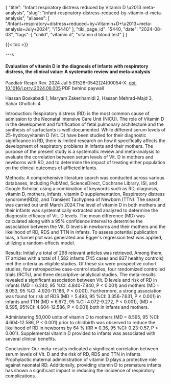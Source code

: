 {
    "title": "Infant respiratory distress reduced by Vitamin D \u2013 meta-analysis",
    "slug": "infant-respiratory-distress-reduced-by-vitamin-d-meta-analysis",
    "aliases": [
        "/Infant+respiratory+distress+reduced+by+Vitamin+D+\u2013+meta-analysis+July+2024",
        "/15440"
    ],
    "tiki_page_id": 15440,
    "date": "2024-08-03",
    "tags": [
        "child",
        "vitamin d",
        "vitamin d blood test"
    ]
}


{{< toc >}}

---s

#### Evaluation of vitamin D in the diagnosis of infants with respiratory distress, the clinical value: A systematic review and meta-analysis

Paediatr Respir Rev. 2024 Jul 5:S1526-0542(24)00054-X. [doi: 10.1016/j.prrv.2024.06.005](https://doi.org/10.1016/j.prrv.2024.06.005) PDF behind paywall

Hassan Boskabadi 1, Maryam Zakerihamidi 2, Hassan Mehrad-Majd 3, Sahar Ghoflchi 4

Introduction: Respiratory distress (RD) is the most common cause of admission to the Neonatal Intensive Care Unit (NICU). The role of Vitamin D in the development and fortification of fetal pulmonary architecture and the synthesis of surfactants is well-documented. While different serum levels of 25-hydroxyvitamin D (Vit. D) have been studied for their diagnostic significance in RD, there is limited research on how it specifically affects the development of respiratory problems in infants and their mothers. The purpose of the present study is a systematic review and meta-analysis to evaluate the correlation between serum levels of Vit. D in mothers and newborns with RD, and to determine the impact of treating either population on the clinical outcomes of afflicted infants.

Methods: A comprehensive literature search was conducted across various databases, including PubMed, ScienceDirect, Cochrane Library, ISI, and Google Scholar, using a combination of keywords such as RD, diagnosis, vitamin D, mothers, infants, vitamin D supplementation, Respiratory distress syndrome(RDS), and Transient Tachypnea of Newborn (TTN). The search was carried out until March 2024.The level of vitamin D in both mothers and their infants was systematically extracted and analyzed to determine the diagnostic efficacy of Vit. D levels. The mean difference (MD) was calculated along with a 95% confidence interval to determine the association between the Vit. D levels in newborns and their mothers and the likelihood of RD, RDS and TTN in infants. To assess potential publication bias, a funnel plot was generated and Egger's regression test was applied, utilizing a random-effects model.

Results: Initially a total of 298 relevant articles was retrieved. Among them, 17 articles with a total of 1,582 infants (745 cases and 837 healthy controls) met the criteria as eligible studies. Of these six were prospective cohort studies, four retrospective case-control studies, four randomized controlled trials (RCTs), and three descriptive-analytical studies. The meta-results revealed a significant association between Vit. D levels and risk of RD in infants (MD = 6.240, 95 %CI: 4.840-7.840, P < 0.001) and mothers (MD = 8.053, 95 %CI: 4.920-11.186, P < 0.001). Furthermore, a strong association was found for risk of RDS (MD = 5.493, 95 %CI: 3.356-7.631, P < 0.001) in infants and TTN (MD = 6.672, 95 %CI: 4.072-9.272, P < 0.001), (MD = 8.595, 95%CI: 4.604-12.586, P < 0.001) both in infants and mothers. 

Administering 50,000 units of vitamin D to mothers (MD = 8.595, 95 %CI: 4.604-12.586, P < 0.001) prior to childbirth was observed to reduce the likelihood of RD in newborns by 64 % (RR = 0.36, 95 %CI: 0.23-0.57, P < 0.001). Supplemental vitamin D provided to infants was associated with several clinical benefits.

Conclusion: Our meta-results indicated a significant correlation between serum levels of Vit. D and the risk of RD, RDS and TTN in infants. Prophylactic maternal administration of vitamin D plays a protective role against neonatal RD. Additionally, providing vitamin D to premature infants has shown a significant impact in reducing the incidence of respiratory complications.